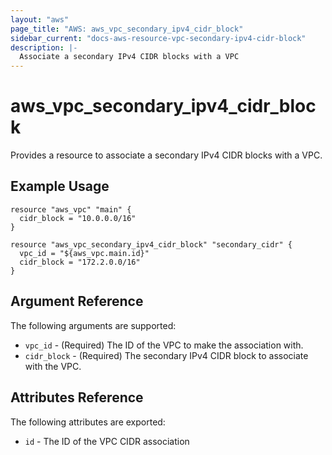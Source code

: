 ```yaml
---
layout: "aws"
page_title: "AWS: aws_vpc_secondary_ipv4_cidr_block"
sidebar_current: "docs-aws-resource-vpc-secondary-ipv4-cidr-block"
description: |-
  Associate a secondary IPv4 CIDR blocks with a VPC
---
```


# aws_vpc_secondary_ipv4_cidr_block

Provides a resource to associate a secondary IPv4 CIDR blocks with a VPC.

## Example Usage

```hcl
resource "aws_vpc" "main" {
  cidr_block = "10.0.0.0/16"
}

resource "aws_vpc_secondary_ipv4_cidr_block" "secondary_cidr" {
  vpc_id = "${aws_vpc.main.id}"
  cidr_block = "172.2.0.0/16"
}
```

## Argument Reference

The following arguments are supported:

* `vpc_id` - (Required) The ID of the VPC to make the association with.
* `cidr_block` - (Required) The secondary IPv4 CIDR block to associate with the VPC.

## Attributes Reference

The following attributes are exported:

* `id` - The ID of the VPC CIDR association
